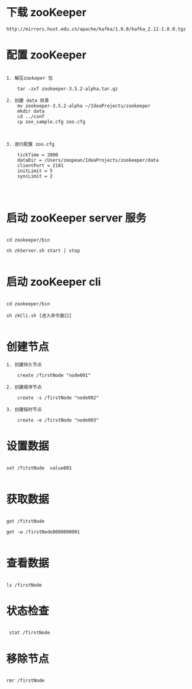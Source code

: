 # 下载 zooKeeper 

```
http://mirrors.hust.edu.cn/apache/kafka/1.0.0/kafka_2.11-1.0.0.tgz

```


# 配置 zooKeeper

```

1. 解压zookeper 包

	tar -zxf zookeeper-3.5.2-alpha.tar.gz 

2. 创建 data 目录
	mv zookeeper-3.5.2-alpha ~/IdeaProjects/zookeeper
	mkdir data
	cd ../conf
	cp zoo_sample.cfg zoo.cfg
	


3. 进行配置 zoo.cfg

	tickTime = 2000
	dataDir = /Users/zeopean/IdeaProjects/zookeeper/data
	clientPort = 2181
	initLimit = 5
	syncLimit = 2




```

# 启动 zooKeeper server 服务

```

cd zookeeper/bin

sh zkServer.sh start | stop 


```

# 启动 zooKeeper cli

```

cd zookeeper/bin

sh zkCli.sh [进入命令窗口] 


```

# 创建节点

```
1. 创建持久节点
	
	create /firstNode "node001"
 
2. 创建顺序节点

	create -s /firstNode "node002"

3. 创建临时节点
 
	create -e /firstNode "node003"

```



# 设置数据

```

set /fitstNode  value001


```




# 获取数据

```

get /fitstNode

get -w /firstNode0000000001


```

# 查看数据


```

ls /firstNode

```


# 状态检查

```

 stat /firstNode

```

# 移除节点

```

rmr /firstNode

```



